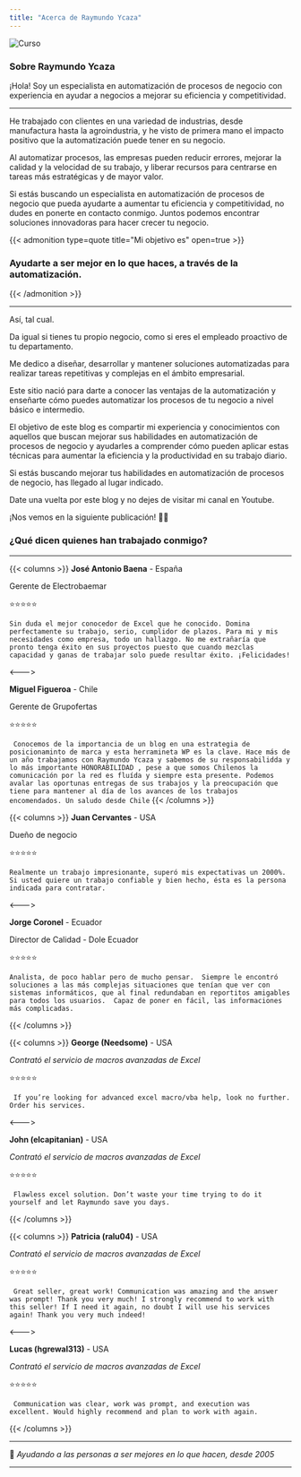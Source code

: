 ```yaml
---
title: "Acerca de Raymundo Ycaza"
---
```


![Curso](../acerca-de-ry.jpg)

### Sobre Raymundo Ycaza

¡Hola! Soy un especialista en automatización de procesos de negocio con experiencia en ayudar a negocios a mejorar su eficiencia y competitividad.

---

He trabajado con clientes en una variedad de industrias, desde manufactura hasta la agroindustria, y he visto de primera mano el impacto positivo que la automatización puede tener en su negocio.

Al automatizar procesos, las empresas pueden reducir errores, mejorar la calidad y la velocidad de su trabajo, y liberar recursos para centrarse en tareas más estratégicas y de mayor valor.

Si estás buscando un especialista en automatización de procesos de negocio que pueda ayudarte a aumentar tu eficiencia y competitividad, no dudes en ponerte en contacto conmigo. Juntos podemos encontrar soluciones innovadoras para hacer crecer tu negocio.

{{< admonition type=quote title="Mi objetivo es" open=true >}}
### Ayudarte a ser mejor en lo que haces, a través de la automatización.
{{< /admonition >}}

--- 

Así, tal cual.

Da igual si tienes tu propio negocio, como si eres el empleado proactivo de tu departamento.

Me dedico a diseñar, desarrollar y mantener soluciones automatizadas para realizar tareas repetitivas y complejas en el ámbito empresarial.

Este sitio nació para darte a conocer las ventajas de la automatización y enseñarte cómo puedes automatizar los procesos de tu negocio a nivel básico e intermedio.

El objetivo de este blog es compartir mi experiencia y conocimientos con aquellos que buscan mejorar sus habilidades en automatización de procesos de negocio y ayudarles a comprender cómo pueden aplicar estas técnicas para aumentar la eficiencia y la productividad en su trabajo diario.

Si estás buscando mejorar tus habilidades en automatización de procesos de negocio, has llegado al lugar indicado.

Date una vuelta por este blog y no dejes de visitar mi canal en Youtube. 

¡Nos vemos en la siguiente publicación! 👋🏻

### ¿Qué dicen quienes han trabajado conmigo?
---

{{< columns >}} <!-- begin columns block -->
**José Antonio Baena** - España

Gerente de Electrobaemar

⭐⭐⭐⭐⭐

`Sin duda el mejor conocedor de Excel que he conocido. Domina perfectamente su trabajo, serio, cumplidor de plazos. Para mi y mis necesidades como empresa, todo un hallazgo. No me extrañaría que pronto tenga éxito en sus proyectos puesto que cuando mezclas capacidad y ganas de trabajar solo puede resultar éxito. ¡Felicidades!`

<---> <!-- magic separator, between columns -->

**Miguel Figueroa** - Chile

Gerente de Grupofertas

⭐⭐⭐⭐⭐

` Conocemos de la importancia de un blog en una estrategia de posicionaminto de marca y esta herramineta WP es la clave. Hace más de un año trabajamos con Raymundo Ycaza y sabemos de su responsabilidda y lo más importante HONORABILIDAD , pese a que somos Chilenos la comunicación por la red es fluída y siempre esta presente. Podemos avalar las oportunas entregas de sus trabajos y la preocupación que tiene para mantener al día de los avances de los trabajos encomendados. Un saludo desde Chile`
{{< /columns >}}


{{< columns >}} <!-- begin columns block -->
**Juan Cervantes** - USA

Dueño de negocio

⭐⭐⭐⭐⭐

`Realmente un trabajo impresionante, superó mis expectativas un 2000%. Si usted quiere un trabajo confiable y bien hecho, ésta es la persona indicada para contratar.`

<---> <!-- magic separator, between columns -->

**Jorge Coronel** - Ecuador

Director de Calidad - Dole Ecuador

⭐⭐⭐⭐⭐

`Analista, de poco hablar pero de mucho pensar.  Siempre le encontró soluciones a las más complejas situaciones que tenían que ver con sistemas informáticos, que al final redundaban en reportitos amigables para todos los usuarios.  Capaz de poner en fácil, las informaciones más complicadas.`

{{< /columns >}}

{{< columns >}} <!-- begin columns block -->
**George (Needsome)** - USA

*Contrató el servicio de macros avanzadas de Excel*

⭐⭐⭐⭐⭐

` If you’re looking for advanced excel macro/vba help, look no further. Order his services.`

<---> <!-- magic separator, between columns -->

**John (elcapitanian)** - USA

*Contrató el servicio de macros avanzadas de Excel*

⭐⭐⭐⭐⭐

` Flawless excel solution. Don’t waste your time trying to do it yourself and let Raymundo save you days.`

{{< /columns >}}

{{< columns >}} <!-- begin columns block -->
**Patricia (ralu04)** - USA

*Contrató el servicio de macros avanzadas de Excel*

⭐⭐⭐⭐⭐

` Great seller, great work! Communication was amazing and the answer was prompt! Thank you very much! I strongly recommend to work with this seller! If I need it again, no doubt I will use his services again! Thank you very much indeed!`

<---> <!-- magic separator, between columns -->

**Lucas (hgrewal313)** - USA

*Contrató el servicio de macros avanzadas de Excel*

⭐⭐⭐⭐⭐

` Communication was clear, work was prompt, and execution was excellent. Would highly recommend and plan to work with again.`

{{< /columns >}}

---
💜 *Ayudando a las personas a ser mejores en lo que hacen, desde 2005*

---